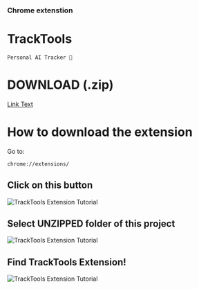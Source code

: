 ### Chrome extenstion

# TrackTools
    Personal AI Tracker 🤖 

# DOWNLOAD (.zip)
[Link Text](https://github.com/TaraJura/TrackTools/archive/refs/heads/main.zip)

# How to download the extension

Go to:

```URL
chrome://extensions/
```

## Click on this button

![TrackTools Extension Tutorial](https://raw.githubusercontent.com/TaraJura/freephotos/main/tut1.png)

## Select UNZIPPED folder of this project

![TrackTools Extension Tutorial](https://raw.githubusercontent.com/TaraJura/freephotos/main/tut2.png)

## Find TrackTools Extension!

![TrackTools Extension Tutorial](https://raw.githubusercontent.com/TaraJura/freephotos/main/tut3.png)




